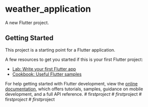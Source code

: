 # weather_application

A new Flutter project.

## Getting Started

This project is a starting point for a Flutter application.

A few resources to get you started if this is your first Flutter project:

- [Lab: Write your first Flutter app](https://docs.flutter.dev/get-started/codelab)
- [Cookbook: Useful Flutter samples](https://docs.flutter.dev/cookbook)

For help getting started with Flutter development, view the
[online documentation](https://docs.flutter.dev/), which offers tutorials,
samples, guidance on mobile development, and a full API reference.
#   f i r s t _ p r o j e c t  
 #   f i r s t _ p r o j e c t  
 #   f i r s t _ p r o j e c t  
 #   f i r s t _ p r o j e c t  
 